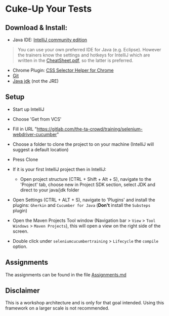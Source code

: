Cuke-Up Your Tests
==================

## Download & Install:

- Java IDE: [IntelliJ community edition](https://www.jetbrains.com/idea/download/#section=windows) 
> You can use your own preferred IDE for Java (e.g. Eclipse). However the trainers know the settings and hotkeys for IntelliJ which are written in the [CheatSheet.pdf](CheatSheet.pdf), so the latter is preferred.
- Chrome Plugin: [CSS Selector Helper for Chrome](https://chrome.google.com/webstore/detail/css-selector-helper-for-c/gddgceinofapfodcekopkjjelkbjodin)
- [Git](https://git-scm.com)
- [Java jdk](http://www.oracle.com/technetwork/java/javase/downloads/index.html) (not the JRE)


## Setup

- Start up IntelliJ
- Choose 'Get from VCS'
- Fill in URL "https://gitlab.com/the-ta-crowd/training/selenium-webdriver-cucumber"
- Choose a folder to clone the project to on your machine (IntelliJ will suggest a default location)
- Press Clone
- If it is your first IntelliJ project then in IntelliJ:
    - Open project structure (CTRL + Shift + Alt + S), navigate to the 'Project' tab, choose new in Project SDK section, select JDK and direct to your java/jdk folder

- Open Settings (CTRL + ALT + S), navigate to 'Plugins' and install the plugins: `Gherkin` and `Cucumber for Java` (**Don't** install the `Substeps` plugin)
- Open the Maven Projects Tool window (Navigation bar > `View` > `Tool Windows` > `Maven Projects`), this will open a view on the right side of the screen.
- Double click under `seleniumcucumbertraining` > `Lifecycle` the `compile` option.


## Assignments
The assignments can be found in the file [Assignments.md](Assignments.md)

## Disclaimer
This is a workshop architecture and is only for that goal intended. Using this framework on a larger scale is not recommended.
